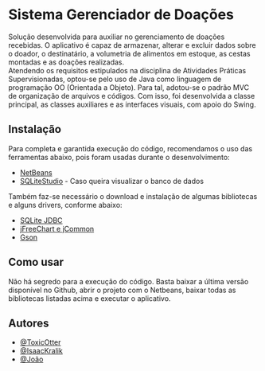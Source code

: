 # Sistema Gerenciador de Doações
Solução desenvolvida para auxiliar no gerenciamento de doações recebidas. O aplicativo é capaz de armazenar, alterar e excluir dados sobre o doador, o destinatário, a volumetria de alimentos em estoque, as cestas montadas e as doações realizadas.  
Atendendo os requisitos estipulados na disciplina de Atividades Práticas Supervisionadas, optou-se pelo uso de Java como linguagem de programação OO (Orientada a Objeto).
Para tal, adotou-se o padrão MVC de organização de arquivos e códigos. Com isso, foi desenvolvida a classe principal, as classes auxiliares e as interfaces visuais, com apoio do Swing.

## Instalação
Para completa e garantida execução do código, recomendamos o uso das ferramentas abaixo, pois foram usadas durante o desenvolvimento:
- [NetBeans](https://netbeans.apache.org/download/index.html)
- [SQLiteStudio](https://sqlitestudio.pl) - Caso queira visualizar o banco de dados

Também faz-se necessário o download e instalação de algumas bibliotecas e alguns drivers, conforme abaixo:
- [SQLite JDBC](https://jar-download.com/artifact-search/sqlite-jdbc)
- [jFreeChart e jCommon](https://sourceforge.net/projects/jfreechart/)
- [Gson](https://search.maven.org/artifact/com.google.code.gson/gson/2.10.1/jar?eh=)

## Como usar
Não há segredo para a execução do código. Basta baixar a última versão disponível no Github, abrir o projeto com o Netbeans, baixar todas as bibliotecas listadas acima e executar o aplicativo.

## Autores
- [@ToxicOtter](https://github.com/ToxicOtter)
- [@IsaacKralik](https://github.com/IsaacKralik)
- [@João](https://www.linkedin.com/in/joão-cardoso-769a531b9/)